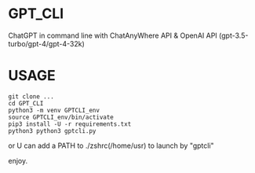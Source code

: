 # GPT_CLI
ChatGPT in command line with ChatAnyWhere API &amp; OpenAI API (gpt-3.5-turbo/gpt-4/gpt-4-32k)
# USAGE
```
git clone ...
cd GPT_CLI
python3 -m venv GPTCLI_env
source GPTCLI_env/bin/activate
pip3 install -U -r requirements.txt
python3 python3 gptcli.py 
```

or U can add a PATH to ./zshrc(/home/usr) to launch by "gptcli" 

enjoy.
